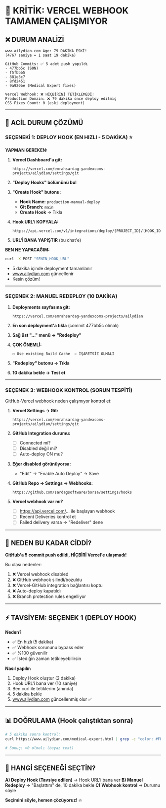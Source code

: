 # 🚨 KRİTİK: VERCEL WEBHOOK TAMAMEN ÇALIŞMIYOR

## ❌ DURUM ANALİZİ

```
www.ailydian.com Age: 79 DAKİKA ESKİ!
(4767 saniye = 1 saat 19 dakika)

GitHub Commits: ✅ 5 adet push yapıldı
- 477bb5c (SON)
- f5fbbb5
- 881e3c7
- 8fd2451
- 9a920be (Medical Expert fixes)

Vercel Webhook: ❌ HİÇBİRİNİ TETİKLEMEDİ!
Production Domain: ❌ 79 dakika önce deploy edilmiş
CSS Fixes Count: 0 (eski deployment)
```

---

## 🎯 ACİL DURUM ÇÖZÜMÜ

### **SEÇENEKİ 1: DEPLOY HOOK (EN HIZLI - 5 DAKİKA)** ⭐

**YAPMAN GEREKEN:**

1. **Vercel Dashboard'a git:**
   ```
   https://vercel.com/emrahsardag-yandexcoms-projects/ailydian/settings/git
   ```

2. **"Deploy Hooks" bölümünü bul**

3. **"Create Hook" butonu:**
   - **Hook Name:** `production-manual-deploy`
   - **Git Branch:** `main`
   - **Create Hook** → Tıkla

4. **Hook URL'i KOPYALA:**
   ```
   https://api.vercel.com/v1/integrations/deploy/[PROJECT_ID]/[HOOK_ID]
   ```

5. **URL'İ BANA YAPIŞTIR** (bu chat'e)

**BEN NE YAPACAĞIM:**
```bash
curl -X POST "SENIN_HOOK_URL"
```
- 5 dakika içinde deployment tamamlanır
- www.ailydian.com güncellenir
- Kesin çözüm!

---

### **SEÇENEK 2: MANUEL REDEPLOY (10 DAKİKA)**

1. **Deployments sayfasına git:**
   ```
   https://vercel.com/emrahsardag-yandexcoms-projects/ailydian
   ```

2. **En son deployment'a tıkla** (commit 477bb5c olmalı)

3. **Sağ üst "..." menü → "Redeploy"**

4. **ÇOK ÖNEMLİ:**
   ```
   ☐ Use existing Build Cache  ← İŞARETSİZ OLMALI
   ```

5. **"Redeploy" butonu → Tıkla**

6. **10 dakika bekle → Test et**

---

### **SEÇENEK 3: WEBHOOK KONTROL (SORUN TESPİTİ)**

GitHub-Vercel webhook neden çalışmıyor kontrol et:

1. **Vercel Settings → Git:**
   ```
   https://vercel.com/emrahsardag-yandexcoms-projects/ailydian/settings/git
   ```

2. **GitHub Integration durumu:**
   - [ ] Connected mi?
   - [ ] Disabled değil mi?
   - [ ] Auto-deploy ON mu?

3. **Eğer disabled görünüyorsa:**
   - "Edit" → "Enable Auto Deploy" → Save

4. **GitHub Repo → Settings → Webhooks:**
   ```
   https://github.com/sardagsoftware/borsa/settings/hooks
   ```

5. **Vercel webhook var mı?**
   - [ ] https://api.vercel.com/... ile başlayan webhook
   - [ ] Recent Deliveries kontrol et
   - [ ] Failed delivery varsa → "Redeliver" dene

---

## 🔴 NEDEN BU KADAR CİDDİ?

**GitHub'a 5 commit push edildi, HİÇBİRİ Vercel'e ulaşmadı!**

Bu olası nedenler:
1. ❌ Vercel webhook disabled
2. ❌ GitHub webhook silindi/bozuldu
3. ❌ Vercel-GitHub integration bağlantısı koptu
4. ❌ Auto-deploy kapatıldı
5. ❌ Branch protection rules engelliyor

---

## ⚡ TAVSİYEM: SEÇENEK 1 (DEPLOY HOOK)

**Neden?**
- ✅ En hızlı (5 dakika)
- ✅ Webhook sorununu bypass eder
- ✅ %100 güvenilir
- ✅ İstediğin zaman tetikleyebilirsin

**Nasıl yapılır:**
1. Deploy Hook oluştur (2 dakika)
2. Hook URL'i bana ver (10 saniye)
3. Ben curl ile tetiklerim (anında)
4. 5 dakika bekle
5. www.ailydian.com güncellenmiş olur ✅

---

## 📊 DOĞRULAMA (Hook çalıştıktan sonra)

```bash
# 5 dakika sonra kontrol:
curl https://www.ailydian.com/medical-expert.html | grep -c "color: #FFFFFF"

# Sonuç: >0 olmalı (beyaz text)
```

---

## 🚀 HANGİ SEÇENEĞİ SEÇTİN?

**A) Deploy Hook (Tavsiye edilen)** → Hook URL'i bana ver
**B) Manuel Redeploy** → "Başlattım" de, 10 dakika bekle
**C) Webhook kontrol** → Durumu söyle

**Seçimini söyle, hemen çözüyoruz!** 🔥
